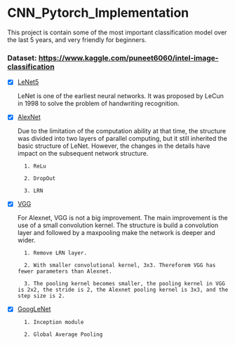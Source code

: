 # CNN_Pytorch_Implementation
 This project is contain some of the most important classification model over the last 5 years, and very friendly for beginners.

 ### Dataset: https://www.kaggle.com/puneet6060/intel-image-classification


- [x] [LeNet5](https://github.com/YYingH/CNN_Pytorch_Implementation/tree/master/LeNet5)

    LeNet is one of the earliest neural networks. It was proposed by LeCun in 1998 to solve the problem of handwriting recognition.

- [x] [AlexNet](https://github.com/YYingH/CNN_Pytorch_Implementation/tree/master/AlexNet)

    Due to the limitation of the computation ability at that time, the structure was divided into two layers of parallel computing, but it still inherited the basic structure of LeNet. However, the changes in the details have impact on the subsequent network structure.

        1. ReLu

        2. DropOut

        3. LRN

- [x] [VGG](https://github.com/YYingH/CNN_Pytorch_Implementation/tree/master/VGG)
    
    For Alexnet, VGG is not a big improvement. The main improvement is the use of a small convolution kernel. The structure is build a convolution layer and followed by a maxpooling make the network is deeper and wider.
    
        1. Remove LRN layer.
    
        2. With smaller convolutional kernel, 3x3. Thereforem VGG has fewer parameters than Alexnet.
    
        3. The pooling kernel becomes smaller, the pooling kernel in VGG is 2x2, the stride is 2, the Alexnet pooling kernel is 3x3, and the step size is 2.

- [x] [GoogLeNet](https://github.com/YYingH/CNN_Pytorch_Implementation/tree/master/GoogLeNet)
    
        1. Inception module
    
        2. Global Average Pooling

